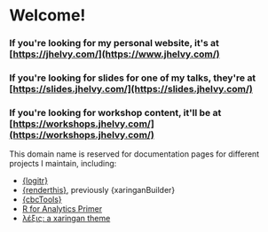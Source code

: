 # Welcome!

### If you're looking for my personal website, it's at [https://jhelvy.com/](https://www.jhelvy.com/)

### If you're looking for slides for one of my talks, they're at [https://slides.jhelvy.com/](https://slides.jhelvy.com/)

### If you're looking for workshop content, it'll be at [https://workshops.jhelvy.com/](https://workshops.jhelvy.com/)

This domain name is reserved for documentation pages for different projects I maintain, including:

- [{logitr}](https://jhelvy.github.io/logitr/)
- [{renderthis}](https://jhelvy.github.io/renderthis/), previously {xaringanBuilder}
- [{cbcTools}](https://jhelvy.github.io/cbcTools/)
- [R for Analytics Primer](https://jhelvy.github.io/r4aPrimer/)
- [λέξις: a xaringan theme](https://jhelvy.github.io/lexis/)
